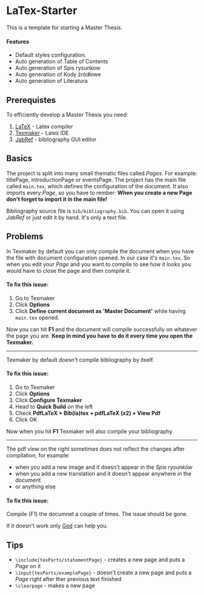 # LaTex-Starter

This is a template for starting a Master Thesis.

#### Features
 * Default styles configuration.
 * Auto generation of Table of Contents
 * Auto generation of Spis rysunkow
 * Auto generation of Kody źródłowe
 * Auto generation of Literatura
 
 
## Prerequistes
  To efficiently develop a Master Thesis you need:
  
  1. [LaTeX](https://www.latex-project.org/get/) - Latex compiler
  2. [Texmaker](http://www.xm1math.net/texmaker/index.html) - Latex IDE
  3. [JabRef](http://www.jabref.org/) - bibliography GUI editor
  
## Basics

The project is split into many small thematic files called _Pages_. For example: 
titlePage, introductionPage or eventsPage. The project has the main file called `main.tex`,
which defines the configuration of the document. It also imports every _Page_, so you have to rember:
**When you create a new Page don't forget to import it in the main file!**

Bibliography source file is `bib/bibliography.bib`. You can open it using _JabRef_ or just edit it by hand.
It's only a text file.

## Problems

In Texmaker by default you can only compile the document when you have the file with document configuration opened.
In our case it's `main.tex`. So when you edit your _Page_ and you want to compile to see how it looks
you would have to close the page and then compile it. 

#### To fix this issue:
 1. Go to Texmaker
 2. Click **Options**
 3. Click **Define current document as 'Master Document'** while having `main.tex` opened.
 
Now you can hit **F1** and the document will compile successfully on whatever the page you are.
**Keep in mind you have to do it every time you open the Texmaker.**

------

Texmaker by default doesn't compile bibliography by itself.

#### To fix this issue:
 1. Go to Texmaker
 2. Click **Options**
 3. Click **Configure Texmaker**
 4. Head to **Quick Build** on the left
 5. Check **PdfLaTeX + Bib(la)tex + pdfLaTeX (x2) + View Pdf**
 6. Click OK
 
Now when you hit **F1** Texmaker will also compile your bibliography

------

The pdf view on the right sometimes does not reflect the changes after compilation, for example:
 * when you add a new image and it doesn't appear in the _Spis rysunków_
 * when you add a new translation and it doesn't appear anywhere in the document
 * or anything else
 
#### To fix this issue:
  Compile (F1) the documnet a couple of times. The issue should be gone.
  
If it doesn't work only [God](https://www.google.com/) can help you.

## Tips
 * `\include{texParts/statementPage}` - creates a new page and puts a _Page_ on it
 * `\input{texParts/examplePage}` - doesn't create a new page and puts a _Page_ right after ther previous text finished
 * `\clearpage` - makes a new page
